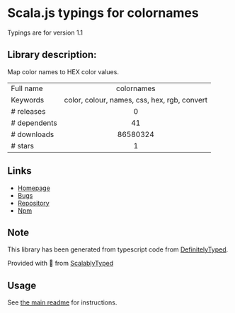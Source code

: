 
# Scala.js typings for colornames

Typings are for version 1.1

## Library description:
Map color names to HEX color values.

|                    |                 |
| ------------------ | :-------------: |
| Full name          | colornames |
| Keywords           | color, colour, names, css, hex, rgb, convert |
| # releases         | 0 |
| # dependents       | 41 |
| # downloads        | 86580324 |
| # stars            | 1 |

## Links
- [Homepage](https://github.com/timoxley/colornames#readme)
- [Bugs](https://github.com/timoxley/colornames/issues)
- [Repository](https://github.com/timoxley/colornames)
- [Npm](https://www.npmjs.com/package/colornames)
    


## Note
This library has been generated from typescript code from [DefinitelyTyped](https://definitelytyped.org).

Provided with :purple_heart: from [ScalablyTyped](https://github.com/oyvindberg/ScalablyTyped)

## Usage
See [the main readme](../../readme.md) for instructions.


